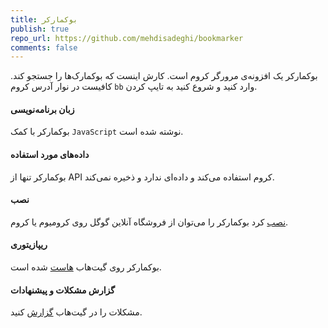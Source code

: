```yaml
---
title: بوکمارکر
publish: true
repo_url: https://github.com/mehdisadeghi/bookmarker
comments: false
---
```


بوکمارکر یک افزونه‌ی مرورگر کروم است. کارش اینست که بوکمارک‌ها را جستجو کند. کافیست در نوار آدرس کروم `bb` وارد کنید و شروع کنید به تایپ کردن.

#### زبان برنامه‌نویسی
بوکمارکر با کمک `JavaScript` نوشته شده است.

#### داده‌های مورد استفاده
بوکمارکر تنها از API کروم استفاده می‌کند و داده‌ای ندارد و ذخیره نمی‌کند.

#### نصب
بوکمارکر را می‌توان از ‬فروشگاه آنلاین گوگل روی کرومیوم یا کروم ‎‬[نصب](https://chrome.google.com/webstore/detail/dogmmdcflcflabibfbecmfgaaobifimo) کرد.

#### ریپازیتوری
بوکمارکر روی گیت‌هاب [هاست](https://github.com/mehdisadeghi/bookmarker) شده است.

#### گزارش مشکلات و پیشنهادات
مشکلات را در گیت‌هاب [گزارش](https://github.com/mehdisadeghi/bookmarker/issues) کنید.

